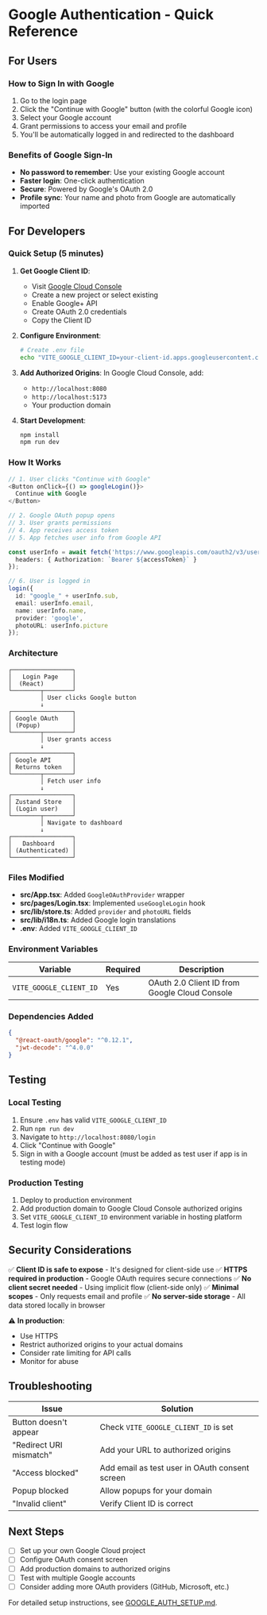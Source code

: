 # Google Authentication - Quick Reference

## For Users

### How to Sign In with Google

1. Go to the login page
2. Click the "Continue with Google" button (with the colorful Google icon)
3. Select your Google account
4. Grant permissions to access your email and profile
5. You'll be automatically logged in and redirected to the dashboard

### Benefits of Google Sign-In

- **No password to remember**: Use your existing Google account
- **Faster login**: One-click authentication
- **Secure**: Powered by Google's OAuth 2.0
- **Profile sync**: Your name and photo from Google are automatically imported

## For Developers

### Quick Setup (5 minutes)

1. **Get Google Client ID**:
   - Visit [Google Cloud Console](https://console.cloud.google.com/)
   - Create a new project or select existing
   - Enable Google+ API
   - Create OAuth 2.0 credentials
   - Copy the Client ID

2. **Configure Environment**:
   ```bash
   # Create .env file
   echo "VITE_GOOGLE_CLIENT_ID=your-client-id.apps.googleusercontent.com" > .env
   ```

3. **Add Authorized Origins**:
   In Google Cloud Console, add:
   - `http://localhost:8080`
   - `http://localhost:5173`
   - Your production domain

4. **Start Development**:
   ```bash
   npm install
   npm run dev
   ```

### How It Works

```typescript
// 1. User clicks "Continue with Google"
<Button onClick={() => googleLogin()}>
  Continue with Google
</Button>

// 2. Google OAuth popup opens
// 3. User grants permissions
// 4. App receives access token
// 5. App fetches user info from Google API

const userInfo = await fetch('https://www.googleapis.com/oauth2/v3/userinfo', {
  headers: { Authorization: `Bearer ${accessToken}` }
});

// 6. User is logged in
login({
  id: "google_" + userInfo.sub,
  email: userInfo.email,
  name: userInfo.name,
  provider: 'google',
  photoURL: userInfo.picture
});
```

### Architecture

```
┌─────────────────┐
│   Login Page    │
│  (React)        │
└────────┬────────┘
         │ User clicks Google button
         ↓
┌─────────────────┐
│ Google OAuth    │
│ (Popup)         │
└────────┬────────┘
         │ User grants access
         ↓
┌─────────────────┐
│ Google API      │
│ Returns token   │
└────────┬────────┘
         │ Fetch user info
         ↓
┌─────────────────┐
│ Zustand Store   │
│ (Login user)    │
└────────┬────────┘
         │ Navigate to dashboard
         ↓
┌─────────────────┐
│   Dashboard     │
│ (Authenticated) │
└─────────────────┘
```

### Files Modified

- **src/App.tsx**: Added `GoogleOAuthProvider` wrapper
- **src/pages/Login.tsx**: Implemented `useGoogleLogin` hook
- **src/lib/store.ts**: Added `provider` and `photoURL` fields
- **src/lib/i18n.ts**: Added Google login translations
- **.env**: Added `VITE_GOOGLE_CLIENT_ID`

### Environment Variables

| Variable | Required | Description |
|----------|----------|-------------|
| `VITE_GOOGLE_CLIENT_ID` | Yes | OAuth 2.0 Client ID from Google Cloud Console |

### Dependencies Added

```json
{
  "@react-oauth/google": "^0.12.1",
  "jwt-decode": "^4.0.0"
}
```

## Testing

### Local Testing

1. Ensure `.env` has valid `VITE_GOOGLE_CLIENT_ID`
2. Run `npm run dev`
3. Navigate to `http://localhost:8080/login`
4. Click "Continue with Google"
5. Sign in with a Google account (must be added as test user if app is in testing mode)

### Production Testing

1. Deploy to production environment
2. Add production domain to Google Cloud Console authorized origins
3. Set `VITE_GOOGLE_CLIENT_ID` environment variable in hosting platform
4. Test login flow

## Security Considerations

✅ **Client ID is safe to expose** - It's designed for client-side use
✅ **HTTPS required in production** - Google OAuth requires secure connections
✅ **No client secret needed** - Using implicit flow (client-side only)
✅ **Minimal scopes** - Only requests email and profile
✅ **No server-side storage** - All data stored locally in browser

⚠️ **In production**:
- Use HTTPS
- Restrict authorized origins to your actual domains
- Consider rate limiting for API calls
- Monitor for abuse

## Troubleshooting

| Issue | Solution |
|-------|----------|
| Button doesn't appear | Check `VITE_GOOGLE_CLIENT_ID` is set |
| "Redirect URI mismatch" | Add your URL to authorized origins |
| "Access blocked" | Add email as test user in OAuth consent screen |
| Popup blocked | Allow popups for your domain |
| "Invalid client" | Verify Client ID is correct |

## Next Steps

- [ ] Set up your own Google Cloud project
- [ ] Configure OAuth consent screen
- [ ] Add production domains to authorized origins
- [ ] Test with multiple Google accounts
- [ ] Consider adding more OAuth providers (GitHub, Microsoft, etc.)

For detailed setup instructions, see [GOOGLE_AUTH_SETUP.md](GOOGLE_AUTH_SETUP.md).
